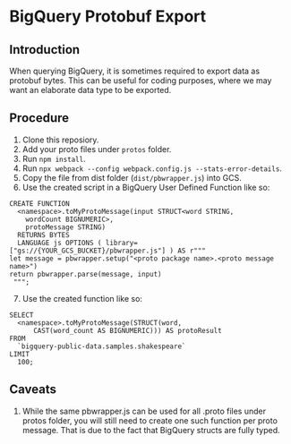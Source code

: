 # BigQuery Protobuf Export

## Introduction
When querying BigQuery, it is sometimes required to export data as protobuf bytes. 
This can be useful for coding purposes, where we may want an elaborate data
type to be exported.

## Procedure
1. Clone this reposiory.
2. Add your proto files under `protos` folder.
3. Run `npm install`.
4. Run `npx webpack --config webpack.config.js --stats-error-details`.
5. Copy the file from dist folder (`dist/pbwrapper.js`) into GCS.
6. Use the created script in a BigQuery User Defined Function like so:

```
CREATE FUNCTION
  <namespace>.toMyProtoMessage(input STRUCT<word STRING,
    wordCount BIGNUMERIC>,
    protoMessage STRING)
  RETURNS BYTES
  LANGUAGE js OPTIONS ( library=["gs://{YOUR_GCS_BUCKET}/pbwrapper.js"] ) AS r"""
let message = pbwrapper.setup("<proto package name>.<proto message name>")
return pbwrapper.parse(message, input)
 """;
 ```
 7. Use the created function like so:
```
SELECT
  <namespace>.toMyProtoMessage(STRUCT(word,
      CAST(word_count AS BIGNUMERIC))) AS protoResult
FROM
  `bigquery-public-data.samples.shakespeare`
LIMIT
  100;
```

## Caveats
1. While the same pbwrapper.js can be used for all .proto files under protos folder, you will still need to create one such function per proto message. That is due to the fact that BigQuery structs are fully typed.
